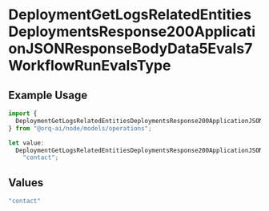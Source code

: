 # DeploymentGetLogsRelatedEntitiesDeploymentsResponse200ApplicationJSONResponseBodyData5Evals7WorkflowRunEvalsType

## Example Usage

```typescript
import {
  DeploymentGetLogsRelatedEntitiesDeploymentsResponse200ApplicationJSONResponseBodyData5Evals7WorkflowRunEvalsType,
} from "@orq-ai/node/models/operations";

let value:
  DeploymentGetLogsRelatedEntitiesDeploymentsResponse200ApplicationJSONResponseBodyData5Evals7WorkflowRunEvalsType =
    "contact";
```

## Values

```typescript
"contact"
```